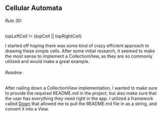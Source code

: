 ## Cellular Automata
###### Rule 30:
topLeftCell != (topCell || topRightCell)

I started off hoping there was some kind of crazy efficient approach to drawing these simple cells. After some initial research, it seemed to make the most sense to implement a CollectionView, as they are so commonly utilized and would make a great example.


###### Readme
After nailing down a CollectionView implementation, I wanted to make sure to provide the required README.md in the project, but also make sure that the user has everything they need right in the app. I utilized a framework called [Down](https://github.com/iwasrobbed/Down) that allowed me to pull the README.md file in as a string, and convert it into a View. 
